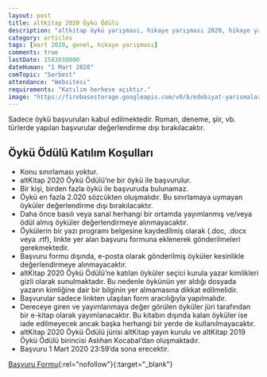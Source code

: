 ```yaml
---
layout: post
title: altKitap 2020 Öykü Ödülü
description: "altkitap öykü yarışması, hikaye yarışması 2020, hikaye yarışmaları, öykü yarışmaları"
category: articles
tags: [mart 2020, genel, hikaye yarışması]
comments: true
lastDate: 1583010000
dateHuman: "1 Mart 2020"
comTopic: "Serbest"
attendance: "Websitesi"
requirements: "Katılım herkese açıktır."
image: "https://firebasestorage.googleapis.com/v0/b/edebiyat-yarismalari.appspot.com/o/alt-kitap-oyku-odulu.jpg?alt=media&token=7bfc2e34-6791-458c-aa66-f5e1f8064faa"
---
```


Sadece öykü başvuruları kabul edilmektedir. Roman, deneme, şiir, vb. türlerde yapılan başvurular değerlendirme dışı bırakılacaktır.  

## Öykü Ödülü Katılım Koşulları
- Konu sınırlaması yoktur.
- altKitap 2020 Öykü Ödülü’ne bir öykü ile başvurulur.
- Bir kişi, birden fazla öykü ile başvuruda bulunamaz.
- Öykü en fazla 2.020 sözcükten oluşmalıdır. Bu sınırlamaya uymayan öyküler değerlendirme dışı bırakılacaktır.
- Daha önce basılı veya sanal herhangi bir ortamda yayımlanmış ve/veya ödül almış öyküler değerlendirmeye alınmayacaktır.
- Öykülerin bir yazı programı belgesine kaydedilmiş olarak (.doc, .docx veya .rtf), linkte yer alan başvuru formuna eklenerek gönderilmeleri gerekmektedir.
- Başvuru formu dışında, e-posta olarak gönderilmiş öyküler kesinlikle değerlendirmeye alınmayacaktır.
- altKitap 2020 Öykü Ödülü’ne katılan öyküler seçici kurula yazar kimlikleri gizli olarak sunulmaktadır. Bu nedenle öykünün yer aldığı dosyada yazarın kimliğine dair bir bilginin yer almamasına dikkat edilmelidir.
- Başvurular sadece linkten ulaşılan form aracılığıyla yapılmalıdır.
- Dereceye giren ve yayımlanmaya değer görülen öyküler jüri tarafından bir e-kitap olarak yayımlanacaktır. Bu kitabın dışında kalan öyküler ise iade edilmeyecek ancak başka herhangi bir yerde de kullanılmayacaktır.
- altKitap 2020 Öykü Ödülü jürisi altKitap yayın kurulu ve altKitap 2019 Öykü Ödülü birincisi Aslıhan Kocabal’dan oluşmaktadır.
- Başvuru 1 Mart 2020 23:59’da sona erecektir.

[Başvuru Formu](http://www.altkitap.net/altkitap2020oykuodulu/?utm_source=edebiyatyarismalari.com&utm_medium=affiliate&utm_campaign=cpc){:rel="nofollow"}{:target="_blank"}